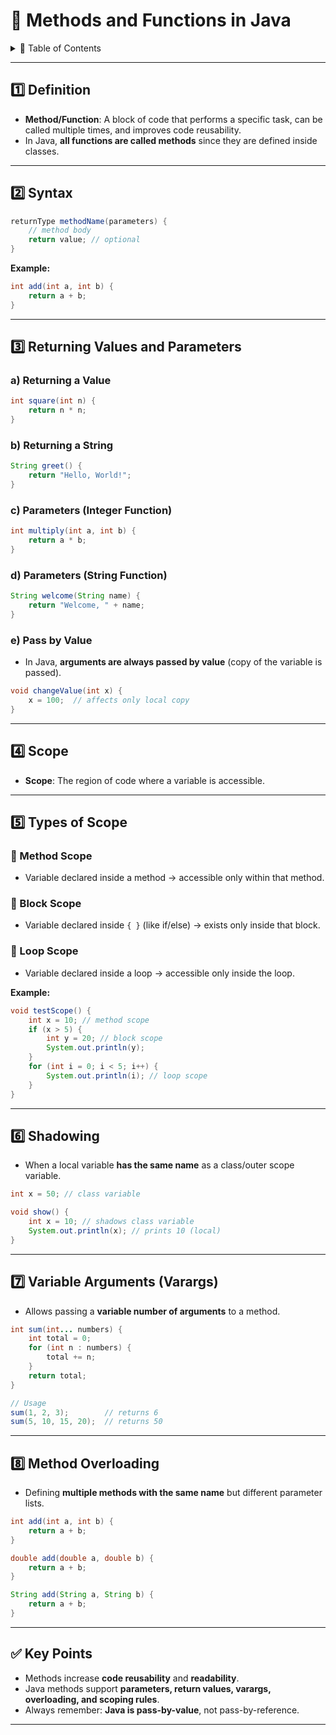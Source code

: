 # 📘 Methods and Functions in Java

<details>
<summary>📑 Table of Contents</summary>

- [1️⃣ Definition](#1️⃣-definition)
- [2️⃣ Syntax](#2️⃣-syntax)
- [3️⃣ Returning Values and Parameters](#3️⃣-returning-values-and-parameters)
  - [a) Returning a Value](#a-returning-a-value)
  - [b) Returning a String](#b-returning-a-string)
  - [c) Parameters (Integer Function)](#c-parameters-integer-function)
  - [d) Parameters (String Function)](#d-parameters-string-function)
  - [e) Pass by Value](#e-pass-by-value)
- [4️⃣ Scope](#4️⃣-scope)
- [5️⃣ Types of Scope](#5️⃣-types-of-scope)
  - [🔹 Method Scope](#-method-scope)
  - [🔹 Block Scope](#-block-scope)
  - [🔹 Loop Scope](#-loop-scope)
- [6️⃣ Shadowing](#6️⃣-shadowing)
- [7️⃣ Variable Arguments (Varargs)](#7️⃣-variable-arguments-varargs)
- [8️⃣ Method Overloading](#8️⃣-method-overloading)
- [✅ Key Points](#-key-points)

</details>

---

## 1️⃣ Definition
- **Method/Function**: A block of code that performs a specific task, can be called multiple times, and improves code reusability.  
- In Java, **all functions are called methods** since they are defined inside classes.

---

## 2️⃣ Syntax
```java
returnType methodName(parameters) {
    // method body
    return value; // optional
}
```

**Example:**
```java
int add(int a, int b) {
    return a + b;
}
```

---

## 3️⃣ Returning Values and Parameters

### a) Returning a Value
```java
int square(int n) {
    return n * n;
}
```

### b) Returning a String
```java
String greet() {
    return "Hello, World!";
}
```

### c) Parameters (Integer Function)
```java
int multiply(int a, int b) {
    return a * b;
}
```

### d) Parameters (String Function)
```java
String welcome(String name) {
    return "Welcome, " + name;
}
```

### e) Pass by Value
- In Java, **arguments are always passed by value** (copy of the variable is passed).  

```java
void changeValue(int x) {
    x = 100;  // affects only local copy
}
```

---

## 4️⃣ Scope
- **Scope**: The region of code where a variable is accessible.

---

## 5️⃣ Types of Scope

### 🔹 Method Scope
- Variable declared inside a method → accessible only within that method.

### 🔹 Block Scope
- Variable declared inside `{ }` (like if/else) → exists only inside that block.

### 🔹 Loop Scope
- Variable declared inside a loop → accessible only inside the loop.

**Example:**
```java
void testScope() {
    int x = 10; // method scope
    if (x > 5) {
        int y = 20; // block scope
        System.out.println(y);
    }
    for (int i = 0; i < 5; i++) {
        System.out.println(i); // loop scope
    }
}
```

---

## 6️⃣ Shadowing
- When a local variable **has the same name** as a class/outer scope variable.

```java
int x = 50; // class variable

void show() {
    int x = 10; // shadows class variable
    System.out.println(x); // prints 10 (local)
}
```

---

## 7️⃣ Variable Arguments (Varargs)
- Allows passing a **variable number of arguments** to a method.

```java
int sum(int... numbers) {
    int total = 0;
    for (int n : numbers) {
        total += n;
    }
    return total;
}

// Usage
sum(1, 2, 3);        // returns 6
sum(5, 10, 15, 20);  // returns 50
```

---

## 8️⃣ Method Overloading
- Defining **multiple methods with the same name** but different parameter lists.

```java
int add(int a, int b) {
    return a + b;
}

double add(double a, double b) {
    return a + b;
}

String add(String a, String b) {
    return a + b;
}
```

---

## ✅ Key Points
- Methods increase **code reusability** and **readability**.  
- Java methods support **parameters, return values, varargs, overloading, and scoping rules**.  
- Always remember: **Java is pass-by-value**, not pass-by-reference.  

---
